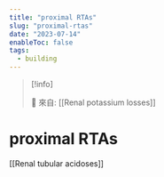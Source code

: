 ```yaml
---
title: "proximal RTAs"
slug: "proximal-rtas"
date: "2023-07-14"
enableToc: false
tags:
  - building
---
```


> [!info]
>
> 🌱 來自: [[Renal potassium losses]]

# proximal RTAs


[[Renal tubular acidoses]]
